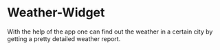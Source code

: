 # Weather-Widget
With the help of the app one can find out the weather in a certain city by getting a pretty detailed weather report.
